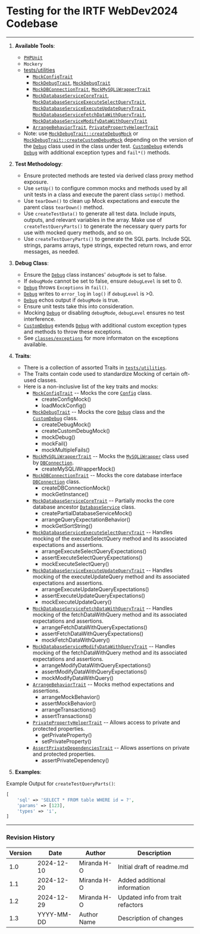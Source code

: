 # Testing for the IRTF WebDev2024 Codebase

---

1. **Available Tools**:
    - [`PHPUnit`](https://github.com/sebastianbergmann/phpunit)
    - `Mockery`
    - [tests/utilities](https://github.com/ifauh/webdev2024/tree/main/tests/utilities)
        - [`MockConfigTrait`](https://github.com/ifauh/webdev2024/tree/main/tests/utilities/mocks/MockConfigTrait.php)
        - [`MockDebugTrait`](https://github.com/ifauh/webdev2024/tree/main/tests/utilities/mocks/MockDebugTrait.php), [`MockDebugTrait`](https://github.com/ifauh/webdev2024/tree/main/tests/utilities/mocks/MockDebugTrait.php)
        - [`MockDBConnectionTrait`](https://github.com/ifauh/webdev2024/tree/main/tests/utilities/mocks/MockDBConnectionTrait.php), [`MockMySQLiWrapperTrait`](https://github.com/ifauh/webdev2024/tree/main/tests/utilities/mocks/MockMySQLiWrapperTrait.php)
        - [`MockDatabaseServiceCoreTrait`](https://github.com/ifauh/webdev2024/tree/main/tests/utilities/mocks/MockDatabaseServiceCoreTrait.php), [`MockDatabaseServiceExecuteSelectQueryTrait`](https://github.com/ifauh/webdev2024/tree/main/tests/utilities/mocks/MockDatabaseServiceExecuteSelectQueryTrait.php), [`MockDatabaseServiceExecuteUpdateQueryTrait`](https://github.com/ifauh/webdev2024/tree/main/tests/utilities/mocks/MockDatabaseServiceExecuteUpdateQueryTrait.php), [`MockDatabaseServiceFetchDataWithQueryTrait`](https://github.com/ifauh/webdev2024/tree/main/tests/utilities/mocks/MockDatabaseServiceFetchDataWithQueryTrait.php), [`MockDatabaseServiceModifyDataWithQueryTrait`](https://github.com/ifauh/webdev2024/tree/main/tests/utilities/mocks/MockDatabaseServiceModifyDataWithQueryTrait.php)
        - [`ArrangeBehaviorTrait`](https://github.com/ifauh/webdev2024/tree/main/tests/utilities/MockBehaviorTrait.php), [`PrivatePropertyHelperTrait`](https://github.com/ifauh/webdev2024/tree/main/tests/utilities/helpers/PrivatePropertyHelperTrait.php)
    - Note: use [`MockDebugTrait::createDebugMock`](https://github.com/ifauh/webdev2024/tree/main/tests/utilities/mocks/MockDebugTrait.php) or [`MockDebugTrait::createCustomDebugMock`](https://github.com/ifauh/webdev2024/tree/main/tests/utilities/mocks/MockDebugTrait.php) depending on the version of the [`Debug`](https://github.com/ifauh/webdev2024/tree/main/classes/core/common/Debug.php) class used in the class under test. [`CustomDebug`](https://github.com/ifauh/webdev2024/tree/main/classes/core/common/CustomDebug.php) extends [`Debug`](https://github.com/ifauh/webdev2024/tree/main/classes/core/common/Debug.php) with additional exception types and `fail*()` methods.

2. **Test Methodology**:
    - Ensure protected methods are tested via derived class proxy method exposure.
    - Use `setUp()` to configure common mocks and methods used by all unit tests in a class and execute the parent class `setUp()` method.
    - Use `tearDown()` to clean up Mock expectations and execute the parent class `tearDown()` method.
    - Use `createTestData()` to generate all test data. Include inputs, outputs, and relevant variables in the array. Make use of `createTestQueryParts()` to generate the necessary query parts for use with mocked query methods, and so on.
    - Use `createTestQueryParts()` to generate the SQL parts. Include SQL strings, params arrays, type strings, expected return rows, and error messages, as needed.

3. **Debug Class**:
    - Ensure the [`Debug`](https://github.com/ifauh/webdev2024/tree/main/classes/core/common/Debug.php) class instances' `debugMode` is set to false.
    - If `debugMode` cannot be set to false, ensure `debugLevel` is set to 0.
    - [`Debug`](https://github.com/ifauh/webdev2024/tree/main/classes/core/common/Debug.php) throws `Exceptions` in `fail()`.
    - [`Debug`](https://github.com/ifauh/webdev2024/tree/main/classes/core/common/Debug.php) writes to `error_log` in `log()` if `debugLevel` is >0.
    - [`Debug`](https://github.com/ifauh/webdev2024/tree/main/classes/core/common/Debug.php) echos output if `debugMode` is true.
    - Ensure unit tests take this into consideration.
    - Mocking [`Debug`](https://github.com/ifauh/webdev2024/tree/main/classes/core/common/Debug.php) or disabling `debugMode`, `debugLevel` ensures no test interference.
    - [`CustomDebug`](https://github.com/ifauh/webdev2024/tree/main/classes/core/common/CustomDebug.php) extends [`Debug`](https://github.com/ifauh/webdev2024/tree/main/classes/core/common/Debug.php) with additional custom exception types and methods to throw these exceptions.
    - See [`classes/exceptions`](https://github.com/ifauh/webdev2024/tree/main/classes/exceptions) for more informaton on the exceptions available.

4. **Traits**:
    - There is a collection of assorted Traits in [`tests/utilities`](https://github.com/ifauh/webdev2024/tree/main/tests/utilities).
    - The Traits contain code used to standardize Mocking of certain oft-used classes.
    - Here is a non-inclusive list of the key traits and mocks:
        - [`MockConfigTrait`](https://github.com/ifauh/webdev2024/tree/main/tests/utilities/MockConfigTrait.php) -- Mocks the core [`Config`](https://github.com/ifauh/webdev2024/tree/main/classes/core/common/Config.php) class.
            - createConfigMock()
            - loadMockConfig()
        - [`MockDebugTrait`](https://github.com/ifauh/webdev2024/tree/main/tests/utilities/mocks/MockDebugTrait.php) -- Mocks the core [`Debug`](https://github.com/ifauh/webdev2024/tree/main/classes/core/common/Debug.php) class and the [`CustomDebug`](https://github.com/ifauh/webdev2024/tree/main/classes/core/common/CustomDebug.php) class.
            - createDebugMock()
            - createCustomDebugMock()
            - mockDebug()
            - mockFail()
            - mockMultipleFails()
        - [`MockMySQLiWrapperTrait`](https://github.com/ifauh/webdev2024/tree/main/tests/utilities/mocks/MockMySQLiWrapperTrait.php) -- Mocks the [`MySQLiWrapper`](https://github.com/ifauh/webdev2024/tree/main/classes/services/database/MySQLiWrapper.php) class used by [`DBConnection`](https://github.com/ifauh/webdev2024/tree/main/classes/services/database/DBConnection.php).
            - createMySQLiWrapperMock()
        - [`MockDBConnectionTrait`](https://github.com/ifauh/webdev2024/tree/main/tests/utilities/mocks/MockDBConnectionTrait.php) -- Mocks the core database interface [`DBConnection`](https://github.com/ifauh/webdev2024/tree/main/classes/services/database/DBConnection.php) class.
            - createDBConnectionMock()
            - mockGetInstance()
        - [`MockDatabaseServiceCoreTrait`](https://github.com/ifauh/webdev2024/tree/main/tests/utilities/mocks/MockDatabaseServiceCoreTrait.php) -- Partially mocks the core database ancestor [`DatabaseService`](https://github.com/ifauh/webdev2024/tree/main/classes/services/database/DatabaseService.php) class.
            - createPartialDatabaseServiceMock()
            - arrangeQueryExpectationBehavior()
            - mockGetSortString()
        - [`MockDatabaseServiceExecuteSelectQueryTrait`](https://github.com/ifauh/webdev2024/tree/main/tests/utilities/mocks/MockDatabaseServiceExecuteSelectQueryTrait.php) -- Handles mocking of the executeSelectQuery method and its associated expectations and assertions.
            - arrangeExecuteSelectQueryExpectations()
            - assertExecuteSelectQueryExpectations()
            - mockExecuteSelectQuery()
        - [`MockDatabaseServiceExecuteUpdateQueryTrait`](https://github.com/ifauh/webdev2024/tree/main/tests/utilities/mocks/MockDatabaseServiceExecuteUpdateQueryTrait.php) -- Handles mocking of the executeUpdateQuery method and its associated expectations and assertions.
            - arrangeExecuteUpdateQueryExpectations()
            - assertExecuteUpdateQueryExpectations()
            - mockExecuteUpdateQuery()
        - [`MockDatabaseServiceFetchDataWithQueryTrait`](https://github.com/ifauh/webdev2024/tree/main/tests/utilities/mocks/MockDatabaseServiceFetchDataWithQueryTrait.php) -- Handles mocking of the fetchDataWithQuery method and its associated expectations and assertions.
            - arrangeFetchDataWithQueryExpectations()
            - assertFetchDataWithQueryExpectations()
            - mockFetchDataWithQuery()
        - [`MockDatabaseServiceModifyDataWithQueryTrait`](https://github.com/ifauh/webdev2024/tree/main/tests/utilities/mocks/MockDatabaseServiceModifyDataWithQueryTrait.php) -- Handles mocking of the fetchDataWithQuery method and its associated expectations and assertions.
            - arrangeModifyDataWithQueryExpectations()
            - assertModifyDataWithQueryExpectations()
            - mockModifyDataWithQuery()
        - [`ArrangeBehaviorTrait`](https://github.com/ifauh/webdev2024/tree/main/tests/utilities/assertions/ArrangeBehaviorTrait.php) -- Mocks method expectations and assertions.
            - arrangeMockBehavior()
            - assertMockBehavior()
            - arrangeTransactions()
            - assertTransactions()
        - [`PrivatePropertyHelperTrait`](https://github.com/ifauh/webdev2024/tree/main/tests/utilities/helpers/PrivatePropertyHelperTrait.php) -- Allows access to private and protected properties.
            - getPrivateProperty()
            - setPrivateProperty()
        - [`AssertPrivateDependenciesTrait`](https://github.com/ifauh/webdev2024/tree/main/tests/utilities/assertions/AssertPrivateDependenciesTrait.php) -- Allows assertions on private and protected properties.
            - assertPrivateDependency()

5. **Examples**:

Example Output for `createTestQueryParts()`:
```php
[
    'sql' => 'SELECT * FROM table WHERE id = ?',
    'params' => [123],
    'types' => 'i',
]
```
---

### Revision History
| Version | Date       | Author      | Description                       |
|---------|------------|-------------|-----------------------------------|
| 1.0     | 2024-12-10 | Miranda H-O | Initial draft of readme.md        |
| 1.1     | 2024-12-20 | Miranda H-O | Added additional information      |
| 1.2     | 2024-12-29 | Miranda H-O | Updated info from trait refactors |
| 1.3     | YYYY-MM-DD | Author Name | Description of changes            |
